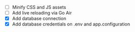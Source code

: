 - [ ] Minify CSS and JS assets
- [ ] Add live reloading via Go Air
- [x] Add database connection
- [x] Add database credentials on .env and app.configuration
